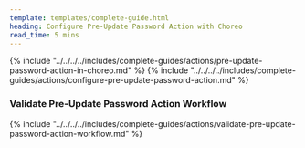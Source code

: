 ```yaml
---
template: templates/complete-guide.html
heading: Configure Pre-Update Password Action with Choreo
read_time: 5 mins
---
```


{% include "../../../../includes/complete-guides/actions/pre-update-password-action-in-choreo.md" %}
{% include "../../../../includes/complete-guides/actions/configure-pre-update-password-action.md" %}

### Validate Pre-Update Password Action Workflow

{% include "../../../../includes/complete-guides/actions/validate-pre-update-password-action-workflow.md" %}
